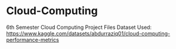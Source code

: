 # Cloud-Computing
6th Semester Cloud Computing Project Files
Dataset Used: https://www.kaggle.com/datasets/abdurraziq01/cloud-computing-performance-metrics
